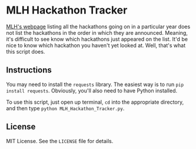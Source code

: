 # MLH Hackathon Tracker

[MLH's webpage](https://mlh.io/seasons/na-2017/events) listing all the hackathons going on in a particular year does not list the hackathons in the order in which they are announced. Meaning, it's difficult to see know which hackathons just appeared on the list. It'd be nice to know which hackathon you haven't yet looked at. Well, that's what this script does.

## Instructions

You may need to install the `requests` library. The easiest way is to run `pip install requests`. Obviously, you'll also need to have Python installed. 

To use this script, just open up terminal, `cd` into the appropriate directory, and then type `python MLH_Hackathon_Tracker.py`.

## License
MIT License. See the `LICENSE` file for details.